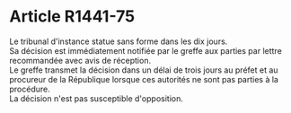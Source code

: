 # Article R1441-75

  
Le tribunal d'instance statue sans forme dans les dix jours.   
Sa décision est immédiatement notifiée par le greffe aux parties par lettre recommandée avec avis de réception.   
Le greffe transmet la décision dans un délai de trois jours au préfet et au procureur de la République lorsque ces autorités ne sont pas parties à la procédure.   
La décision n'est pas susceptible d'opposition.